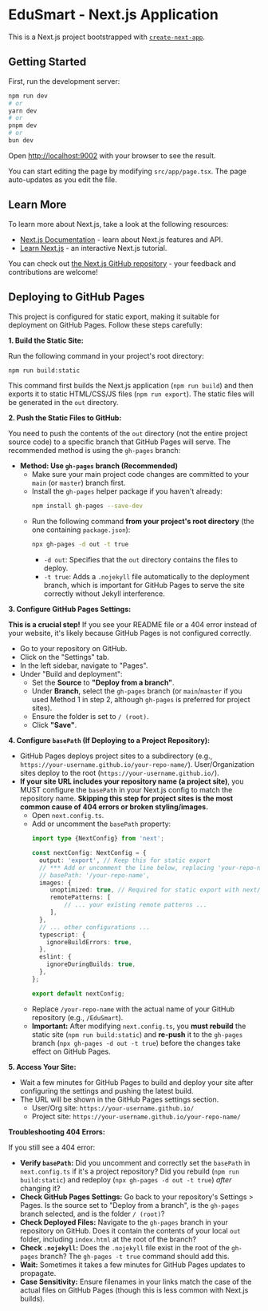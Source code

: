 # EduSmart - Next.js Application

This is a Next.js project bootstrapped with [`create-next-app`](https://github.com/vercel/next.js/tree/canary/packages/create-next-app).

## Getting Started

First, run the development server:

```bash
npm run dev
# or
yarn dev
# or
pnpm dev
# or
bun dev
```

Open [http://localhost:9002](http://localhost:9002) with your browser to see the result.

You can start editing the page by modifying `src/app/page.tsx`. The page auto-updates as you edit the file.

## Learn More

To learn more about Next.js, take a look at the following resources:

- [Next.js Documentation](https://nextjs.org/docs) - learn about Next.js features and API.
- [Learn Next.js](https://nextjs.org/learn) - an interactive Next.js tutorial.

You can check out [the Next.js GitHub repository](https://github.com/vercel/next.js/) - your feedback and contributions are welcome!

## Deploying to GitHub Pages

This project is configured for static export, making it suitable for deployment on GitHub Pages. Follow these steps carefully:

**1. Build the Static Site:**

Run the following command in your project's root directory:
```bash
npm run build:static
```
This command first builds the Next.js application (`npm run build`) and then exports it to static HTML/CSS/JS files (`npm run export`). The static files will be generated in the `out` directory.

**2. Push the Static Files to GitHub:**

You need to push the contents of the `out` directory (not the entire project source code) to a specific branch that GitHub Pages will serve. The recommended method is using the `gh-pages` branch:

*   **Method: Use `gh-pages` branch (Recommended)**
    *   Make sure your main project code changes are committed to your `main` (or `master`) branch first.
    *   Install the `gh-pages` helper package if you haven't already:
        ```bash
        npm install gh-pages --save-dev
        ```
    *   Run the following command **from your project's root directory** (the one containing `package.json`):
        ```bash
        npx gh-pages -d out -t true
        ```
        *   `-d out`: Specifies that the `out` directory contains the files to deploy.
        *   `-t true`: Adds a `.nojekyll` file automatically to the deployment branch, which is important for GitHub Pages to serve the site correctly without Jekyll interference.

**3. Configure GitHub Pages Settings:**

**This is a crucial step!** If you see your README file or a 404 error instead of your website, it's likely because GitHub Pages is not configured correctly.

*   Go to your repository on GitHub.
*   Click on the "Settings" tab.
*   In the left sidebar, navigate to "Pages".
*   Under "Build and deployment":
    *   Set the **Source** to **"Deploy from a branch"**.
    *   Under **Branch**, select the `gh-pages` branch (or `main`/`master` if you used Method 1 in step 2, although `gh-pages` is preferred for project sites).
    *   Ensure the folder is set to `/ (root)`.
    *   Click **"Save"**.

**4. Configure `basePath` (If Deploying to a Project Repository):**

*   GitHub Pages deploys project sites to a subdirectory (e.g., `https://your-username.github.io/your-repo-name/`). User/Organization sites deploy to the root (`https://your-username.github.io/`).
*   **If your site URL includes your repository name (a project site)**, you MUST configure the `basePath` in your Next.js config to match the repository name. **Skipping this step for project sites is the most common cause of 404 errors or broken styling/images.**
    *   Open `next.config.ts`.
    *   Add or uncomment the `basePath` property:
        ```ts
        import type {NextConfig} from 'next';

        const nextConfig: NextConfig = {
          output: 'export', // Keep this for static export
          // *** Add or uncomment the line below, replacing 'your-repo-name' ***
          // basePath: '/your-repo-name',
          images: {
             unoptimized: true, // Required for static export with next/image
             remotePatterns: [
                 // ... your existing remote patterns ...
             ],
          },
          // ... other configurations ...
          typescript: {
            ignoreBuildErrors: true,
          },
          eslint: {
            ignoreDuringBuilds: true,
          },
        };

        export default nextConfig;
        ```
    *   Replace `/your-repo-name` with the actual name of your GitHub repository (e.g., `/EduSmart`).
    *   **Important:** After modifying `next.config.ts`, you **must rebuild** the static site (`npm run build:static`) and **re-push** it to the `gh-pages` branch (`npx gh-pages -d out -t true`) before the changes take effect on GitHub Pages.

**5. Access Your Site:**

*   Wait a few minutes for GitHub Pages to build and deploy your site after configuring the settings and pushing the latest build.
*   The URL will be shown in the GitHub Pages settings section.
    *   User/Org site: `https://your-username.github.io/`
    *   Project site: `https://your-username.github.io/your-repo-name/`

**Troubleshooting 404 Errors:**

If you still see a 404 error:
*   **Verify `basePath`:** Did you uncomment and correctly set the `basePath` in `next.config.ts` if it's a project repository? Did you rebuild (`npm run build:static`) and redeploy (`npx gh-pages -d out -t true`) *after* changing it?
*   **Check GitHub Pages Settings:** Go back to your repository's Settings > Pages. Is the source set to "Deploy from a branch", is the `gh-pages` branch selected, and is the folder `/ (root)`?
*   **Check Deployed Files:** Navigate to the `gh-pages` branch in your repository on GitHub. Does it contain the contents of your local `out` folder, including `index.html` at the root of the branch?
*   **Check `.nojekyll`:** Does the `.nojekyll` file exist in the root of the `gh-pages` branch? The `gh-pages -t true` command should add this.
*   **Wait:** Sometimes it takes a few minutes for GitHub Pages updates to propagate.
*   **Case Sensitivity:** Ensure filenames in your links match the case of the actual files on GitHub Pages (though this is less common with Next.js builds).
